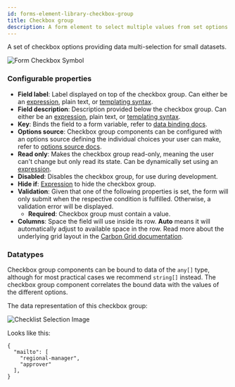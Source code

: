 ```yaml
---
id: forms-element-library-checkbox-group
title: Checkbox group
description: A form element to select multiple values from set options
---
```


A set of checkbox options providing data multi-selection for small datasets.

<img src="/img/form-icons/form-checkbox.svg" alt="Form Checkbox Symbol" />

### Configurable properties

- **Field label**: Label displayed on top of the checkbox group. Can either be an [expression](../../feel/language-guide/feel-expressions-introduction.md), plain text, or [templating syntax](../configuration/forms-config-templating-syntax.md).
- **Field description**: Description provided below the checkbox group. Can either be an [expression](../../feel/language-guide/feel-expressions-introduction.md), plain text, or [templating syntax](../configuration/forms-config-templating-syntax.md).
- **Key**: Binds the field to a form variable, refer to [data binding docs](../configuration/forms-config-data-binding.md).
- **Options source**: Checkbox group components can be configured with an options source defining the individual choices your user can make, refer to [options source docs](../configuration/forms-config-options.md).
- **Read only**: Makes the checkbox group read-only, meaning the user can't change but only read its state. Can be dynamically set using an [expression](../../feel/language-guide/feel-expressions-introduction.md).
- **Disabled**: Disables the checkbox group, for use during development.
- **Hide if**: [Expression](../../feel/language-guide/feel-expressions-introduction.md) to hide the checkbox group.
- **Validation**: Given that one of the following properties is set, the form will only submit when the respective condition is fulfilled. Otherwise, a validation error will be displayed.
  - **Required**: Checkbox group must contain a value.
- **Columns**: Space the field will use inside its row. **Auto** means it will automatically adjust to available space in the row. Read more about the underlying grid layout in the [Carbon Grid documentation](https://carbondesignsystem.com/guidelines/2x-grid/overview).

### Datatypes

Checkbox group components can be bound to data of the `any[]` type, although for most practical cases we recommend `string[]` instead. The checkbox group component correlates the bound data with the values of the different options.

The data representation of this checkbox group:

![Checklist Selection Image](../assets/checklist-example.png)

Looks like this:

```
{
  "mailto": [
    "regional-manager",
    "approver"
  ],
}
```
